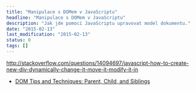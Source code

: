 ```yaml
---
title: "Manipulace s DOMem v JavaScriptu"
headline: "Manipulace s DOMem v JavaScriptu"
description: "Jak jde pomocí JavaScriptu upravovat model dokumentu."
date: "2015-02-13"
last_modification: "2015-02-13"
status: 0
tags: []
---
```


http://stackoverflow.com/questions/14094697/javascript-how-to-create-new-div-dynamically-change-it-move-it-modify-it-in

  - [DOM Tips and Techniques: Parent, Child, and Siblings](http://www.sitepoint.com/dom-tips-techniques-parent-child-siblings/)